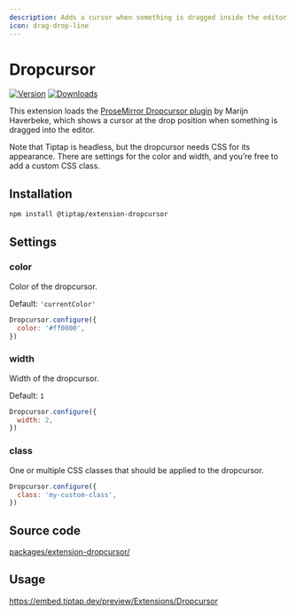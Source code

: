 ```yaml
---
description: Adds a cursor when something is dragged inside the editor.
icon: drag-drop-line
---
```


# Dropcursor

[![Version](https://img.shields.io/npm/v/@tiptap/extension-dropcursor.svg?label=version)](https://www.npmjs.com/package/@tiptap/extension-dropcursor)
[![Downloads](https://img.shields.io/npm/dm/@tiptap/extension-dropcursor.svg)](https://npmcharts.com/compare/@tiptap/extension-dropcursor?minimal=true)

This extension loads the [ProseMirror Dropcursor plugin](https://github.com/ProseMirror/prosemirror-dropcursor) by Marijn Haverbeke, which shows a cursor at the drop position when something is dragged into the editor.

Note that Tiptap is headless, but the dropcursor needs CSS for its appearance. There are settings for the color and width, and you’re free to add a custom CSS class.

## Installation

```bash
npm install @tiptap/extension-dropcursor
```

## Settings

### color

Color of the dropcursor.

Default: `'currentColor'`

```js
Dropcursor.configure({
  color: '#ff0000',
})
```

### width

Width of the dropcursor.

Default: `1`

```js
Dropcursor.configure({
  width: 2,
})
```

### class

One or multiple CSS classes that should be applied to the dropcursor.

```js
Dropcursor.configure({
  class: 'my-custom-class',
})
```

## Source code

[packages/extension-dropcursor/](https://github.com/ueberdosis/tiptap/blob/main/packages/extension-dropcursor/)

## Usage

https://embed.tiptap.dev/preview/Extensions/Dropcursor
